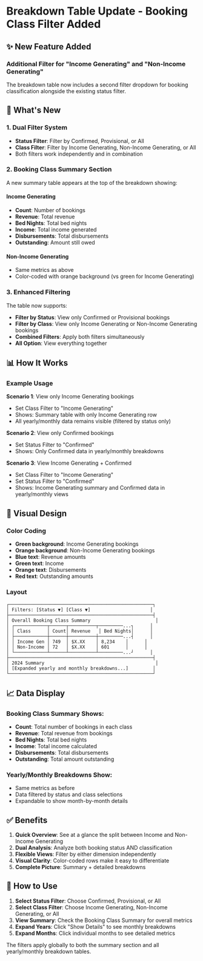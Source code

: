# Breakdown Table Update - Booking Class Filter Added

## ✨ New Feature Added

### Additional Filter for "Income Generating" and "Non-Income Generating"

The breakdown table now includes a second filter dropdown for booking classification alongside the existing status filter.

## 🎯 What's New

### 1. **Dual Filter System**
- **Status Filter**: Filter by Confirmed, Provisional, or All
- **Class Filter**: Filter by Income Generating, Non-Income Generating, or All
- Both filters work independently and in combination

### 2. **Booking Class Summary Section**
A new summary table appears at the top of the breakdown showing:

#### Income Generating
- **Count**: Number of bookings
- **Revenue**: Total revenue
- **Bed Nights**: Total bed nights
- **Income**: Total income generated
- **Disbursements**: Total disbursements
- **Outstanding**: Amount still owed

#### Non-Income Generating  
- Same metrics as above
- Color-coded with orange background (vs green for Income Generating)

### 3. **Enhanced Filtering**

The table now supports:
- **Filter by Status**: View only Confirmed or Provisional bookings
- **Filter by Class**: View only Income Generating or Non-Income Generating bookings
- **Combined Filters**: Apply both filters simultaneously
- **All Option**: View everything together

## 📊 How It Works

### Example Usage

**Scenario 1**: View only Income Generating bookings
- Set Class Filter to "Income Generating"
- Shows: Summary table with only Income Generating row
- All yearly/monthly data remains visible (filtered by status only)

**Scenario 2**: View only Confirmed bookings  
- Set Status Filter to "Confirmed"
- Shows: Only Confirmed data in yearly/monthly breakdowns

**Scenario 3**: View Income Generating + Confirmed
- Set Class Filter to "Income Generating"  
- Set Status Filter to "Confirmed"
- Shows: Income Generating summary and Confirmed data in yearly/monthly views

## 🎨 Visual Design

### Color Coding
- **Green background**: Income Generating bookings
- **Orange background**: Non-Income Generating bookings
- **Blue text**: Revenue amounts
- **Green text**: Income
- **Orange text**: Disbursements  
- **Red text**: Outstanding amounts

### Layout
```
┌─────────────────────────────────────────────────────┐
│ Filters: [Status ▼] [Class ▼]                      │
├─────────────────────────────────────────────────────┤
│ Overall Booking Class Summary                        │
│ ┌────────────┬──────┬──────────┬─────────...┐      │
│ │ Class      │ Count│ Revenue   │ Bed Nights│      │
│ ├────────────┼──────┼──────────┼─────────...┤      │
│ │ Income Gen │ 749  │ $X.XX    │ 8,234    │      │
│ │ Non-Income │ 72   │ $X.XX    │ 601      │      │
│ └────────────┴──────┴──────────┴─────────...┘      │
├─────────────────────────────────────────────────────┤
│ 2024 Summary                                         │
│ [Expanded yearly and monthly breakdowns...]         │
└─────────────────────────────────────────────────────┘
```

## 📈 Data Display

### Booking Class Summary Shows:
- **Count**: Total number of bookings in each class
- **Revenue**: Total revenue from bookings
- **Bed Nights**: Total bed nights  
- **Income**: Total income calculated
- **Disbursements**: Total disbursements
- **Outstanding**: Total amount outstanding

### Yearly/Monthly Breakdowns Show:
- Same metrics as before
- Data filtered by status and class selections
- Expandable to show month-by-month details

## ✅ Benefits

1. **Quick Overview**: See at a glance the split between Income and Non-Income Generating
2. **Dual Analysis**: Analyze both booking status AND classification
3. **Flexible Views**: Filter by either dimension independently
4. **Visual Clarity**: Color-coded rows make it easy to differentiate
5. **Complete Picture**: Summary + detailed breakdowns

## 🚀 How to Use

1. **Select Status Filter**: Choose Confirmed, Provisional, or All
2. **Select Class Filter**: Choose Income Generating, Non-Income Generating, or All
3. **View Summary**: Check the Booking Class Summary for overall metrics
4. **Expand Years**: Click "Show Details" to see monthly breakdowns
5. **Expand Months**: Click individual months to see detailed metrics

The filters apply globally to both the summary section and all yearly/monthly breakdown tables.

